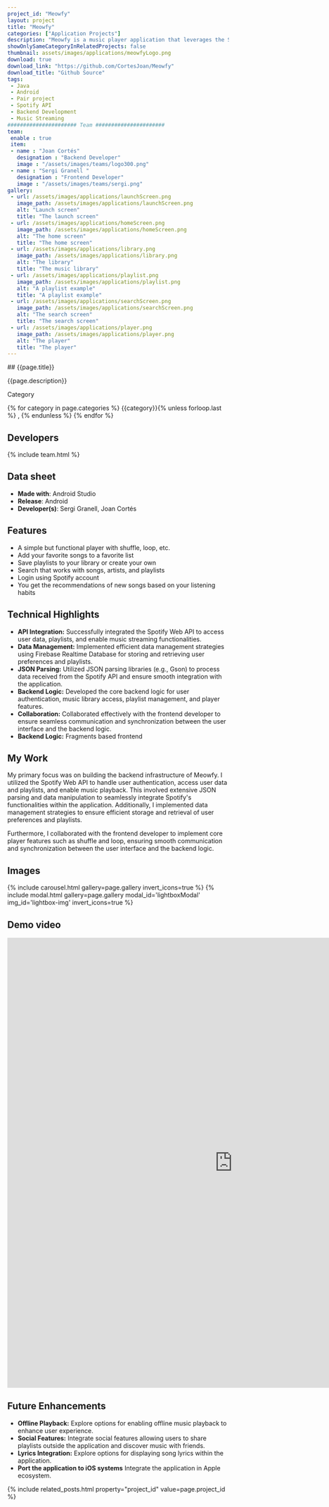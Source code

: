 ```yaml
---
project_id: "Meowfy"
layout: project
title: "Meowfy"
categories: ["Application Projects"]
description: "Meowfy is a music player application that leverages the Spotify API to provide users with a seamless music streaming experience. "
showOnlySameCategoryInRelatedProjects: false
thumbnail: assets/images/applications/meowfyLogo.png
download: true
download_link: "https://github.com/CortesJoan/Meowfy"
download_title: "Github Source"
tags:  
 - Java  
 - Android  
 - Pair project 
 - Spotify API 
 - Backend Development
 - Music Streaming
###################### Team ######################
team:  
 enable : true  
 item:  
 - name : "Joan Cortés"    
   designation : "Backend Developer"    
   image : "/assets/images/teams/logo300.png"      
 - name : "Sergi Granell "    
   designation : "Frontend Developer"    
   image : "/assets/images/teams/sergi.png"
gallery:  
 - url: /assets/images/applications/launchScreen.png    
   image_path: /assets/images/applications/launchScreen.png    
   alt: "Launch screen"    
   title: "The launch screen"  
 - url: /assets/images/applications/homeScreen.png    
   image_path: /assets/images/applications/homeScreen.png    
   alt: "The home screen"    
   title: "The home screen"  
 - url: /assets/images/applications/library.png    
   image_path: /assets/images/applications/library.png    
   alt: "The library"    
   title: "The music library"  
 - url: /assets/images/applications/playlist.png    
   image_path: /assets/images/applications/playlist.png    
   alt: "A playlist example"    
   title: "A playlist example"  
 - url: /assets/images/applications/searchScreen.png    
   image_path: /assets/images/applications/searchScreen.png    
   alt: "The search screen"    
   title: "The search screen"  
 - url: /assets/images/applications/player.png    
   image_path: /assets/images/applications/player.png    
   alt: "The player"    
   title: "The player"          
---
```


<div class="col-lg-8 text-center" markdown=1>
## {{page.title}}

{{page.description}}
</div>  

<div class="col-lg-12 text-center">
<p class="text-color font-weight-bold mb-2">Category</p>
<p>{% for category in page.categories %} {{category}}{% unless forloop.last %} , {% endunless %} {% endfor %}</p>  
</div>  

<div class="col-lg-12 text-center" markdown=1>

## Developers

{% include team.html %}
</div>

<div class="col-lg-12 text-center" markdown=1>

##  Data sheet

* **Made with**: Android Studio
* **Release**: Android
* **Developer(s)**: Sergi Granell, Joan Cortés

</div>

## Features

<div class="col-lg-12 text-center" markdown=1>

* A simple but functional player with shuffle, loop, etc.
* Add your favorite songs to a favorite list
* Save playlists to your library or create your own
* Search that works with songs, artists, and playlists
* Login using Spotify account
* You get the recommendations of new songs based on your listening habits

</div>

## Technical Highlights

<div class="col-lg-12 text-center" markdown=1>

* **API Integration:** Successfully integrated the Spotify Web API to access user data, playlists, and enable music streaming functionalities.
* **Data Management:** Implemented efficient data management strategies using Firebase Realtime Database for storing and retrieving user preferences and playlists.
* **JSON Parsing:** Utilized JSON parsing libraries (e.g., Gson) to process data received from the Spotify API and ensure smooth integration with the application.
* **Backend Logic:** Developed the core backend logic for user authentication, music library access, playlist management, and player features.
* **Collaboration:** Collaborated effectively with the frontend developer to ensure seamless communication and synchronization between the user interface and the backend logic.
* **Backend Logic:** Fragments based frontend

</div>

<div class="col-lg-12 text-center" markdown=1>

## My Work

My primary focus was on building the backend infrastructure of Meowfy. I utilized the Spotify Web API to handle user authentication, access user data and playlists, and enable music playback. This involved extensive JSON parsing and data manipulation to seamlessly integrate Spotify's functionalities within the application. Additionally, I implemented data management strategies to ensure efficient storage and retrieval of user preferences and playlists.

Furthermore, I collaborated with the frontend developer to implement core player features such as shuffle and loop, ensuring smooth communication and synchronization between the user interface and the backend logic.

</div>

## Images

<div class="col-lg-12 text-center" markdown=1>

{% include carousel.html gallery=page.gallery invert_icons=true %}
{% include modal.html  gallery=page.gallery modal_id='lightboxModal' img_id='lightbox-img' invert_icons=true %}

</div>

## Demo video

<div class="col-lg-12 text-center" markdown=1>
<iframe width="1024" height="1024" src="https://drive.google.com/file/d/1CcLzuNwkFhcgXEirxSiKj_etGGEm17rS/preview?usp=sharing" frameborder="0" allowfullscreen></iframe>

</div>

## Future Enhancements

<div class="col-lg-12 text-center" markdown=1>

* **Offline Playback:** Explore options for enabling offline music playback to enhance user experience.
* **Social Features:** Integrate social features allowing users to share playlists  outside the application and discover music with friends.
* **Lyrics Integration:**  Explore options for displaying song lyrics within the application.
* **Port the application to iOS systems**  Integrate the application in Apple ecosystem.

</div>

{% include related_posts.html property="project_id" value=page.project_id %}
